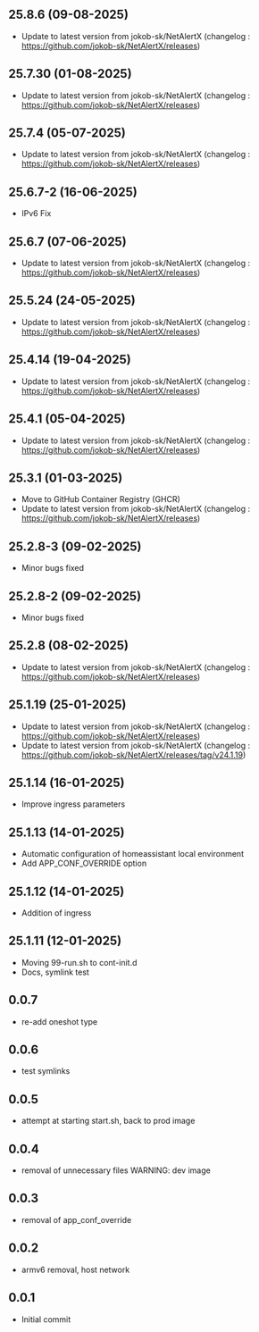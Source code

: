 
## 25.8.6 (09-08-2025)
- Update to latest version from jokob-sk/NetAlertX (changelog : https://github.com/jokob-sk/NetAlertX/releases)

## 25.7.30 (01-08-2025)
- Update to latest version from jokob-sk/NetAlertX (changelog : https://github.com/jokob-sk/NetAlertX/releases)
## 25.7.4 (05-07-2025)

- Update to latest version from jokob-sk/NetAlertX (changelog : https://github.com/jokob-sk/NetAlertX/releases)

## 25.6.7-2 (16-06-2025)

- IPv6 Fix

## 25.6.7 (07-06-2025)

- Update to latest version from jokob-sk/NetAlertX (changelog : https://github.com/jokob-sk/NetAlertX/releases)

## 25.5.24 (24-05-2025)

- Update to latest version from jokob-sk/NetAlertX (changelog : https://github.com/jokob-sk/NetAlertX/releases)

## 25.4.14 (19-04-2025)

- Update to latest version from jokob-sk/NetAlertX (changelog : https://github.com/jokob-sk/NetAlertX/releases)

## 25.4.1 (05-04-2025)

- Update to latest version from jokob-sk/NetAlertX (changelog : https://github.com/jokob-sk/NetAlertX/releases)

## 25.3.1 (01-03-2025)

- Move to GitHub Container Registry (GHCR)
- Update to latest version from jokob-sk/NetAlertX (changelog : https://github.com/jokob-sk/NetAlertX/releases)

## 25.2.8-3 (09-02-2025)

- Minor bugs fixed

## 25.2.8-2 (09-02-2025)

- Minor bugs fixed

## 25.2.8 (08-02-2025)

- Update to latest version from jokob-sk/NetAlertX (changelog : https://github.com/jokob-sk/NetAlertX/releases)

## 25.1.19 (25-01-2025)

- Update to latest version from jokob-sk/NetAlertX (changelog : https://github.com/jokob-sk/NetAlertX/releases)
- Update to latest version from jokob-sk/NetAlertX (changelog : https://github.com/jokob-sk/NetAlertX/releases/tag/v24.1.19)

## 25.1.14 (16-01-2025)

- Improve ingress parameters

## 25.1.13 (14-01-2025)

- Automatic configuration of homeassistant local environment
- Add APP_CONF_OVERRIDE option

## 25.1.12 (14-01-2025)

- Addition of ingress

## 25.1.11 (12-01-2025)

- Moving 99-run.sh to cont-init.d
- Docs, symlink test

## 0.0.7

- re-add oneshot type

## 0.0.6

- test symlinks

## 0.0.5

- attempt at starting start.sh, back to prod image

## 0.0.4

- removal of unnecessary files WARNING: dev image

## 0.0.3

- removal of app_conf_override

## 0.0.2

- armv6 removal, host network

## 0.0.1

- Initial commit
